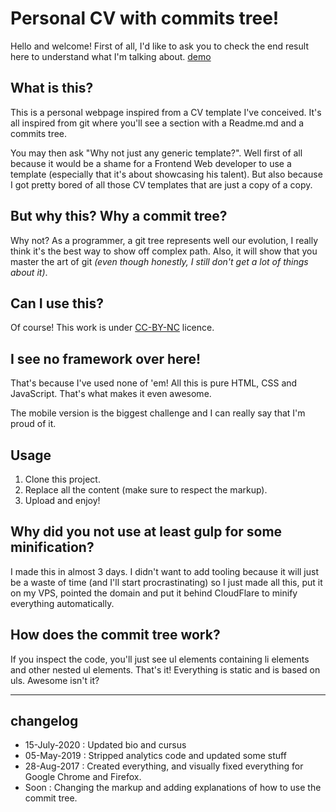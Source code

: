 # Personal CV with commits tree!

Hello and welcome! First of all, I'd like to ask you to check the end result here to understand what I'm talking about.
[demo](http://tarekjellali.beldy.tk/)

## What is this?

This is a personal webpage inspired from a CV template I've conceived. It's all inspired from git where you'll see a section with a Readme.md and a commits tree.

You may then ask "Why not just any generic template?". Well first of all because it would be a shame for a Frontend Web developer to use a template (especially that it's about showcasing his talent). But also because I got pretty bored of all those CV templates that are just a copy of a copy.

## But why this? Why a commit tree?

Why not? As a programmer, a git tree represents well our evolution, I really think it's the best way to show off complex path. Also, it will show that you master the art of git *(even though honestly, I still don't get a lot of things about it)*.

## Can I use this?

Of course! This work is under [CC-BY-NC](https://creativecommons.org/licenses/by-nc/2.0/) licence.

## I see no framework over here!

That's because I've used none of 'em! All this is pure HTML, CSS and JavaScript. That's what makes it even awesome.

The mobile version is the biggest challenge and I can really say that I'm proud of it.

## Usage
1. Clone this project.
2. Replace all the content (make sure to respect the markup).
3. Upload and enjoy!

## Why did you not use at least gulp for some minification?

I made this in almost 3 days. I didn't want to add tooling because it will just be a waste of time (and I'll start procrastinating) so I just made all this, put it on my VPS, pointed the domain and put it behind CloudFlare to minify everything automatically.

## How does the commit tree work?

If you inspect the code, you'll just see ul elements containing li elements and other nested ul elements. That's it! Everything is static and is based on uls. Awesome isn't it?

----
## changelog
* 15-July-2020 : Updated bio and cursus
* 05-May-2019 : Stripped analytics code and updated some stuff
* 28-Aug-2017 : Created everything, and visually fixed everything for Google Chrome and Firefox.
* Soon : Changing the markup and adding explanations of how to use the commit tree.
